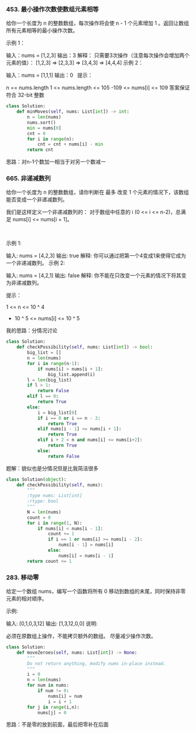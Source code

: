 ### 453. 最小操作次数使数组元素相等
给你一个长度为 n 的整数数组，每次操作将会使 n - 1 个元素增加 1 。返回让数组所有元素相等的最小操作次数。

示例 1：

输入：nums = [1,2,3]
输出：3
解释：
只需要3次操作（注意每次操作会增加两个元素的值）：
[1,2,3]  =>  [2,3,3]  =>  [3,4,3]  =>  [4,4,4]
示例 2：

输入：nums = [1,1,1]
输出：0
 
提示：

n == nums.length
1 <= nums.length <= 105
-109 <= nums[i] <= 109
答案保证符合 32-bit 整数

```python
class Solution:
    def minMoves(self, nums: List[int]) -> int:
        n = len(nums)
        nums.sort()
        min = nums[0]
        cnt = 0
        for i in range(n):
            cnt = cnt + nums[i] - min
        return cnt
```
思路：对n-1个数加一相当于对另一个数减一

### 665. 非递减数列
给你一个长度为 n 的整数数组，请你判断在 最多 改变 1 个元素的情况下，该数组能否变成一个非递减数列。

我们是这样定义一个非递减数列的： 对于数组中任意的 i (0 <= i <= n-2)，总满足 nums[i] <= nums[i + 1]。

 

示例 1:

输入: nums = [4,2,3]
输出: true
解释: 你可以通过把第一个4变成1来使得它成为一个非递减数列。
示例 2:

输入: nums = [4,2,1]
输出: false
解释: 你不能在只改变一个元素的情况下将其变为非递减数列。
 

提示：

1 <= n <= 10 ^ 4
- 10 ^ 5 <= nums[i] <= 10 ^ 5

我的思路：分情况讨论
```python
class Solution:
    def checkPossibility(self, nums: List[int]) -> bool:
        big_list = []
        n = len(nums)
        for i in range(n-1):
            if nums[i] > nums[i + 1]:
                big_list.append(i)
        l = len(big_list)
        if l > 1:
            return False
        elif l == 0:
            return True
        else:
            i = big_list[0]
            if i == 0 or i == n - 2:
                return True
            elif nums[i - 1] <= nums[i + 1]:
                return True
            elif i + 2 < n and nums[i] <= nums[i+2]:
                return True
            else:
                return False
```
题解：貌似也是分情况但是比我简洁很多
```python
class Solution(object):
    def checkPossibility(self, nums):
        """
        :type nums: List[int]
        :rtype: bool
        """
        N = len(nums)
        count = 0
        for i in range(1, N):
            if nums[i] < nums[i - 1]:
                count += 1
                if i == 1 or nums[i] >= nums[i - 2]:
                    nums[i - 1] = nums[i]
                else:
                    nums[i] = nums[i - 1]
        return count <= 1
```
### 283. 移动零
 给定一个数组 nums，编写一个函数将所有 0 移动到数组的末尾，同时保持非零元素的相对顺序。

示例:

输入: [0,1,0,3,12]
输出: [1,3,12,0,0]
说明:

必须在原数组上操作，不能拷贝额外的数组。
尽量减少操作次数。
```python
class Solution:
    def moveZeroes(self, nums: List[int]) -> None:
        """
        Do not return anything, modify nums in-place instead.
        """
        i = 0
        n = len(nums)
        for num in nums:
            if num != 0:
                nums[i] = num
                i = i + 1
        for j in range(i,n):
            nums[j] = 0
```
思路：不是零的放到前面，最后把零补在后面